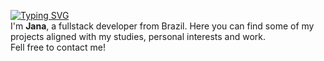 
<a href="https://git.io/typing-svg"><img src="https://readme-typing-svg.demolab.com?font=Fira+Code&pause=1000&color=36f000&random=false&width=400&height=30&lines=Hello+there" alt="Typing SVG" /></a> <br>
I'm **Jana**, a fullstack developer from Brazil.
Here you can find some of my <br>projects aligned with my studies, personal interests and work.
<br>Fell free to contact me!
<p></p>
<p></p>


